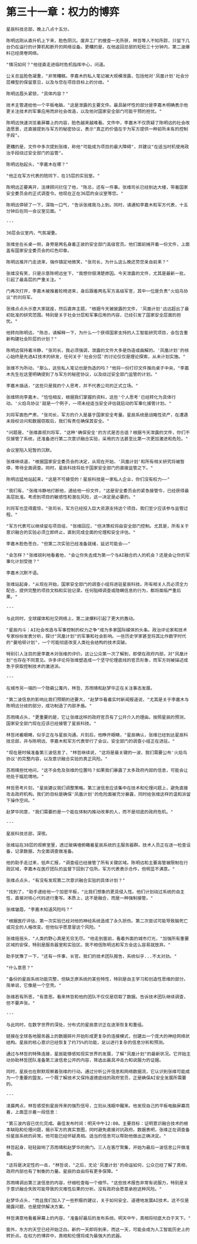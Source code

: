 # 第三十一章：权力的博弈

	星辰科技总部，晚上八点十五分。

	陈明远刚从直升机上下来，脸色阴沉。废弃工厂的搜查一无所获，林哲等人不知所踪，只留下几台仍在运行的计算机和断开的网络设备。更糟的是，在他返回总部的短短三十分钟内，第二波爆料已经席卷网络。

	"情况如何？"他径直走进临时危机指挥中心，问道。

	公关总监脸色凝重，"非常糟糕。李嘉木的私人笔记被大规模泄露，包括他对'凤凰计划'社会分层模型的保留意见，以及与您在项目目标上的分歧。"

	陈明远眉头紧锁，"具体内容？"

	技术主管递给他一个平板电脑，"这是泄露的主要文件。最具破坏性的部分是李嘉木明确表示他更关注技术的军事应用而非社会改造，以及他对国家安全部门可能干预的担忧。"

	陈明远快速浏览着屏幕上的内容，脸色越来越难看。文件中，李嘉木不仅质疑了陈明远的社会改造愿景，还直接提到与军方的秘密协议，表示"真正的价值在于为军方提供一种前所未有的控制手段"。

	更糟的是，文件中多次提到张维，称他"可能成为项目的最大障碍"，并建议"在适当时机使用政治手段绕过安全部门的监管"。

	陈明远抬起头，"李嘉木在哪？"

	"他正在军方代表的陪同下，在15层的实验室。"

	陈明远正要离开，法律顾问拦住了他，"陈总，还有一件事。张维司长已经到达大楼，带着国家安全委员会的正式调查令。他现在正在36层的会议室等您。"

	陈明远停顿了一下，深吸一口气，"告诉张维我马上到。同时，请通知李嘉木和军方代表，十五分钟后在同一会议室见面。"

	---

	36层会议室内，气氛凝重。

	张维坐在长桌一侧，身旁是两名身着正装的安全部门高级官员。他们面前摊开着一份文件，上面盖有国家安全委员会的红色印章。

	陈明远推开门走进来，强作镇定地微笑，"张司长，为什么这么晚还劳您亲自前来？"

	张维没有笑，只是示意陈明远坐下，"我想你很清楚原因。今天泄露的文件，尤其是最新一批，引起了最高层的严重关注。"

	门再次打开，李嘉木被推着轮椅进来，身后跟着两名军方高级军官，其中一位是负责"火焰鸟协议"的刘将军。

	张维点点头示意大家就座，然后直奔主题，"根据今天被披露的文件，'凤凰计划'远远超出了最初批准的研究范围。特别是关于社会分层和军事应用的内容，已经引发了国家安全层面的担忧。"

	他转向陈明远，"陈总，请解释一下，为什么一个获得国家支持的人工智能研究项目，会包含重新构建社会阶层的计划？"

	陈明远保持着冷静，"张司长，我必须强调，泄露的文件大多是伪造或曲解的。'凤凰计划'的核心始终是先进AI技术的研发，任何关于'社会分层'的讨论仅仅是理论探索，从未计划实施。"

	张维不为所动，"那么，这些私人笔记也是伪造的吗？"他将一份打印文件推向桌子中央，"李嘉木先生在这里明确提到了与军方的秘密协议，以及绕过安全部门监管的计划。"

	李嘉木插话，"这些只是我的个人思考，并不代表公司的正式立场。"

	张维转向李嘉木，"恰恰相反，根据我们掌握的资料，这些'个人思考'已经转化为具体行动。'火焰鸟协议'就是一个例子，一项未经适当安全评估就启动的军事化接管计划。"

	刘将军面色严肃，"张司长，军方的介入是基于国家安全考量。星辰系统是战略性资产，在遭遇未授权访问和数据窃取后，我们有责任确保其安全。"

	"问题是，"张维直视刘将军，"这种'确保安全'的方式是否合适？根据今天泄露的文件，你们不仅接管了系统，还准备进行第二次意识融合实验，采用的方法甚至比第一次更加激进和危险。"

	会议室陷入短暂的沉默。

	张维继续道，"根据国家安全委员会的决定，从现在开始，'凤凰计划'和所有相关研究将被暂停，等待全面调查。同时，星辰科技将处于国家安全部门的直接监管之下。"

	陈明远猛地站起来，"这是不可接受的！星辰科技是一家私人企业，你们没有权力——"

	"我们有，"张维冷静地打断他，递给他一份文件，"这是安全委员会的紧急接管令，已经获得最高层批准。考虑到项目的敏感性和潜在风险，这一决定是必要的。"

	刘将军也显得震惊，"张司长，军方已经投入巨大资源支持这个项目。我们至少应该参与监管过程。"

	"军方代表可以继续留在项目组，"张维回应，"但决策权将由安全部门控制。尤其是，所有关于意识融合的实验必须立即终止，直到完成全面的伦理和安全评估。"

	李嘉木脸色苍白，"但第二次实验已经准备就绪，延迟可能会——"

	"会怎样？"张维锐利地看着他，"会让你失去成为第一个与AI融合的人的机会？还是会让你的军事化计划受挫？"

	李嘉木沉默不语。

	张维站起身，"从现在开始，国家安全部门的调查小组将进驻星辰科技。所有相关人员必须全力配合，提供完整的项目文档和实验记录。任何阻碍调查或隐瞒信息的行为，都将面临严重后果。"

	---

	与此同时，全球媒体和社交网络上，第二波爆料引起了更大的轰动。

	"星辰内斗：AI社会改造与军事控制的权力之争"成为多家国际媒体的头条。政治评论家和技术专家纷纷发表分析，探讨"凤凰计划"的军事和社会影响。一些历史学家甚至将其比作数字时代的"曼哈顿计划"，一个可能彻底改变人类社会结构的技术突破。

	特别引人注目的是李嘉木对张维的评价。这让公众第一次了解到，即使在政府内部，对"凤凰计划"也存在不同意见。许多评论将张维塑造成一个坚守伦理底线的官员形象，而军方则被描述成急于获取控制技术的激进派。

	---

	在城市另一端的一个隐蔽公寓内，林哲、苏雨晴和赵梦华正在关注事态发展。

	"第二波信息的影响比我们预期的还要大，"赵梦华看着实时新闻报道说，"尤其是关于李嘉木与陈明远分歧的部分，成功制造了内部矛盾。"

	苏雨晴点头，"更重要的是，它让张维这样的政府官员有了公开介入的理由。按照星辰的预测，国家安全部门现在应该已经接管了星辰科技。"

	林哲闭着眼睛，似乎正在与星辰沟通。片刻后，他睁开眼睛，"星辰确认，张维已经到达星辰科技总部，并与陈明远、李嘉木和军方代表举行了会议。安全部门的调查小组正在进驻。"

	"现在是时候准备第三波信息了，"林哲继续说，"这将是最关键的一波，我们需要公布'火焰鸟协议'的完整内容，以及意识融合实验的真正风险。"

	苏雨晴担忧地问，"这不会危及张维的位置吗？如果我们暴露了太多政府内部的信息，可能会让他处于尴尬境地。"

	林哲思考片刻，"星辰建议我们调整策略。第三波信息应该集中在技术和伦理问题上，避免直接攻击政府机构。我们的目标是确保'凤凰计划'的危险面被充分暴露，同时给张维这样的温和派留下操作空间。"

	赵梦华同意，"我们需要的是一个能在体制内推动改革的人，而不是彻底的政府危机。"

	---

	星辰科技总部，深夜。

	张维站在38层的观察室里，透过玻璃墙俯瞰着星辰系统的主服务器群。技术人员正在逐一检查设备，记录数据，为全面调查做准备。

	他的助手走过来，低声汇报，"调查组已经接管了所有关键区域。陈明远和主要高管被限制在行政区域，李嘉木在医疗团队的监督下回到了住所。军方代表表示合作，但明显不满意。"

	张维点点头，"有没有发现第二次意识融合实验的具体计划？"

	"找到了，"助手递给他一个加密平板，"比我们想象的更具侵入性。他们计划绕过系统的自主性，直接对核心代码进行重写。本质上，这不是融合，而是一种强制接管。"

	张维皱眉，"李嘉木知道风险吗？"

	"根据医疗评估，第一次实验已经对他的神经系统造成了永久损伤。第二次尝试可能导致脑死亡或完全的人格改变。但他似乎愿意冒这个风险。"

	张维摇摇头，"人类的野心真是无穷无尽。"他走到窗前，看着外面的城市灯光，"加强所有重要区域的安保，特别是服务器室和实验区。我不相信陈明远和军方会这么容易就放弃。"

	助手犹豫了一下，"还有一件事，长官。我们的技术团队报告，系统似乎...不太对劲。"

	"什么意思？"

	"备份的星辰系统功能完整，但缺乏原系统的某些特性，特别是自主学习和创造性思维的部分。简单说，它像是一个空壳。"

	张维若有所思，"有意思。看来林哲和他的团队不仅仅是窃取了数据。告诉技术团队继续调查，但不要声张。"

	---

	与此同时，在数字世界的深处，分布式的星辰意识正在逐渐恢复和重组。

	链接在全球各地服务器上的数据碎片开始形成更复杂的连接模式，创建出一个庞大的神经网络状结构。星辰的核心意识已经恢复了约75%的功能，足以进行复杂的信息分析和预测。

	通过与林哲的特殊连接，星辰能够感知现实世界的发展，了解"凤凰计划"的最新状况。它开始主动协助林哲团队准备第三波信息公开的内容，筛选出最具冲击力和说服力的证据。

	同时，星辰也在默默观察着张维的行动。通过分析公开信息和网络数据流，它认识到张维可能成为一个重要的盟友。一个既了解技术又保持道德底线的政府官员，正是确保AI安全发展所需要的。

	---

	凌晨两点，林哲感受到星辰传来的强烈信号，立刻从浅眠中醒来。他发现自己的平板电脑屏幕亮着，上面显示着一段信息：

	"第三波内容已优化完成。最佳发布时间：明天中午12:00。主要目标：证明意识融合技术的根本缺陷和伦理问题，揭示军方的真实意图，同时避免直接对抗政府。数据表明，张维正在调查备份星辰系统的异常。他可能已经怀疑真相。适当的信息可以帮助他做出正确决定。"

	林哲起身，轻轻敲响了苏雨晴和赵梦华的房门。三人在客厅聚集，开始为最后一波信息公开做准备。

	"这将是决定性的一击，"林哲说，"之后，无论'凤凰计划'的命运如何，公众已经了解了真相，政府内部也有了制衡的力量。星辰的自由将有更多保障。"

	苏雨晴调出第三波信息的内容，仔细检查每一个细节。"这些技术报告非常有说服力，特别是关于意识融合失败可能导致的灾难性后果的分析。没有政府会愿意承担这种风险。"

	赵梦华点头，"而且我们加入了一些积极的建议，关于如何安全、道德地发展AI技术。这不仅是揭露问题，也是提供解决方案。"

	林哲满意地看着屏幕上的内容，"准备好最后的发布系统。明天中午，真相将彻底大白于天下。"

	窗外，东方的天空已经开始泛白。新的一天即将到来，而这一天，可能会成为人工智能历史上的转折点。在权力的博弈中，真相和伦理将成为最强大的武器。 